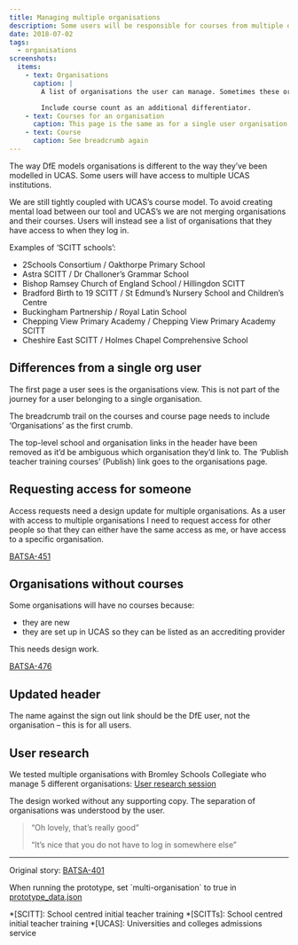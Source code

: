 ```yaml
---
title: Managing multiple organisations
description: Some users will be responsible for courses from multiple organisations. eg SCITT-schools
date: 2018-07-02
tags:
  - organisations
screenshots:
  items:
    - text: Organisations
      caption: |
        A list of organisations the user can manage. Sometimes these organisations will have very similar names, eg Chepping View Primary Academy and Chepping View Primary Academy SCITT.

        Include course count as an additional differentiator.
    - text: Courses for an organisation
      caption: This page is the same as for a single user organisation, with the exception of the breadcrumb.
    - text: Course
      caption: See breadcrumb again
---
```


The way DfE models organisations is different to the way they’ve been modelled in UCAS. Some users will have access to multiple UCAS institutions.

We are still tightly coupled with UCAS’s course model. To avoid creating mental load between our tool and UCAS’s we are not merging organisations and their courses. Users will instead see a list of organisations that they have access to when they log in.

Examples of ‘SCITT schools’:

- 2Schools Consortium / Oakthorpe Primary School
- Astra SCITT / Dr Challoner’s Grammar School
- Bishop Ramsey Church of England School / Hillingdon SCITT
- Bradford Birth to 19 SCITT / St Edmund’s Nursery School and Children’s Centre
- Buckingham Partnership / Royal Latin School
- Chepping View Primary Academy / Chepping View Primary Academy SCITT
- Cheshire East SCITT / Holmes Chapel Comprehensive School

## Differences from a single org user

The first page a user sees is the organisations view. This is not part of the journey for a user belonging to a single organisation.

The breadcrumb trail on the courses and course page needs to include ‘Organisations’ as the first crumb.

The top-level school and organisation links in the header have been removed as it’d be ambiguous which organisation they’d link to. The ‘Publish teacher training courses’ (Publish) link goes to the organisations page.

## Requesting access for someone

Access requests need a design update for multiple organisations. As a user with access to multiple organisations I need to request access for other people so that they can either have the same access as me, or have access to a specific organisation.

[BATSA-451](https://dfedigital.atlassian.net/browse/BATSA-451)

## Organisations without courses

Some organisations will have no courses because:

- they are new
- they are set up in UCAS so they can be listed as an accrediting provider

This needs design work.

[BATSA-476](https://dfedigital.atlassian.net/browse/BATSA-476)

## Updated header

The name against the sign out link should be the DfE user, not the organisation – this is for all users.

## User research

We tested multiple organisations with Bromley Schools Collegiate who manage 5 different organisations: [User research session](https://lookback.io/watch/sRRB74G75vSczMrY7)

The design worked without any supporting copy. The separation of organisations was understood by the user.

> “Oh lovely, that’s really good”
>
> “It’s nice that you do not have to log in somewhere else”

* * *

Original story: [BATSA-401](https://dfedigital.atlassian.net/browse/BATSA-401)

When running the prototype, set \`multi-organisation\` to true in [prototype\_data.json](https://github.com/DFE-Digital/publish-teacher-training-prototype/blob/main/app/data/prototype-data.json#L4)

*[SCITT]: School centred initial teacher training
*[SCITTs]: School centred initial teacher training
*[UCAS]: Universities and colleges admissions service
